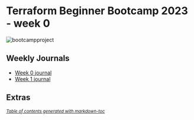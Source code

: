 # Terraform Beginner Bootcamp 2023 - week 0

![bootcampproject](https://github.com/WelshieGD/terraform-beginner-bootcamp-2023/assets/120795390/f8e48e9a-ae3e-44c8-a285-99507ac9b9fc)

## Weekly Journals
- [Week 0 journal](journal/week0.md)
- [Week 1 journal](journal/week1.md)
## Extras
<small><i><a href='http://ecotrust-canada.github.io/markdown-toc/'>Table of contents generated with markdown-toc</a></i></small>

